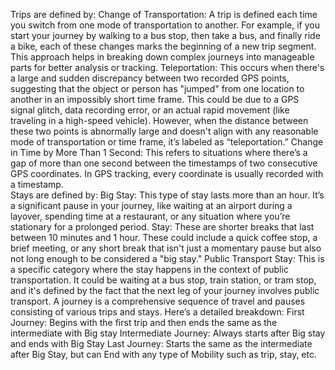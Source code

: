 Trips are defined by:
	Change of Transportation: A trip is defined each time you switch from one mode of transportation to another. For example, if you start your journey by walking to a bus stop, then take a bus, and finally ride a bike, each of these changes marks the beginning of a new trip segment. This approach helps in breaking down complex journeys into manageable parts for better analysis or tracking.
	Teleportation: This occurs when there's a large and sudden discrepancy between two recorded GPS points, suggesting that the object or person has "jumped" from one location to another in an impossibly short time frame. This could be due to a GPS signal glitch, data recording error, or an actual rapid movement (like traveling in a high-speed vehicle). However, when the distance between these two points is abnormally large and doesn't align with any reasonable mode of transportation or time frame, it’s labeled as “teleportation.”
	Change in Time by More Than 1 Second: This refers to situations where there’s a gap of more than one second between the timestamps of two consecutive GPS coordinates. In GPS tracking, every coordinate is usually recorded with a timestamp.   
Stays are defined by:
	Big Stay: This type of stay lasts more than an hour. It’s a significant pause in your journey, like waiting at an airport during a layover, spending time at a restaurant, or any situation where you’re stationary for a prolonged period.
	Stay: These are shorter breaks that last between 10 minutes and 1 hour. These could include a quick coffee stop, a brief meeting, or any short break that isn't just a momentary pause but also not long enough to be considered a "big stay."
	Public Transport Stay: This is a specific category where the stay happens in the context of public transportation. It could be waiting at a bus stop, train station, or tram stop, and it's defined by the fact that the next leg of your journey involves public transport.
A journey is a comprehensive sequence of travel and pauses consisting of various trips and stays. Here’s a detailed breakdown:
	First Journey: Begins with the first trip and then ends the same as the intermediate with Big stay
	Intermediate Journey: Always starts after Big stay and ends with Big Stay
	Last Journey: Starts the same as the intermediate after Big Stay, but can End with any type of Mobility such as trip, stay, etc.